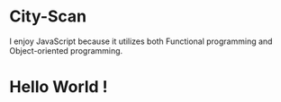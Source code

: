 # City-Scan

I enjoy JavaScript because it utilizes both Functional programming and Object-oriented programming.
<h1> Hello World !</h1>